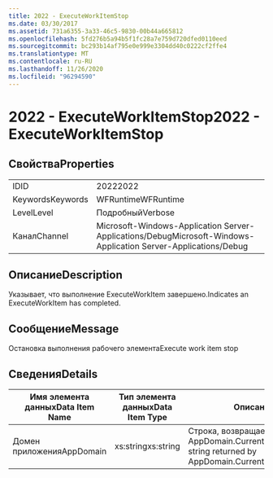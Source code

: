 ```yaml
---
title: 2022 - ExecuteWorkItemStop
ms.date: 03/30/2017
ms.assetid: 731a6355-3a33-46c5-9830-00b44a665812
ms.openlocfilehash: 5fd276b5a94b5f1fc28a7e759d720dfed0110eed
ms.sourcegitcommit: bc293b14af795e0e999e3304dd40c0222cf2ffe4
ms.translationtype: MT
ms.contentlocale: ru-RU
ms.lasthandoff: 11/26/2020
ms.locfileid: "96294590"
---
```

# <a name="2022---executeworkitemstop"></a><span data-ttu-id="0ec5a-102">2022 - ExecuteWorkItemStop</span><span class="sxs-lookup"><span data-stu-id="0ec5a-102">2022 - ExecuteWorkItemStop</span></span>

## <a name="properties"></a><span data-ttu-id="0ec5a-103">Свойства</span><span class="sxs-lookup"><span data-stu-id="0ec5a-103">Properties</span></span>  
  
|||  
|-|-|  
|<span data-ttu-id="0ec5a-104">ID</span><span class="sxs-lookup"><span data-stu-id="0ec5a-104">ID</span></span>|<span data-ttu-id="0ec5a-105">2022</span><span class="sxs-lookup"><span data-stu-id="0ec5a-105">2022</span></span>|  
|<span data-ttu-id="0ec5a-106">Keywords</span><span class="sxs-lookup"><span data-stu-id="0ec5a-106">Keywords</span></span>|<span data-ttu-id="0ec5a-107">WFRuntime</span><span class="sxs-lookup"><span data-stu-id="0ec5a-107">WFRuntime</span></span>|  
|<span data-ttu-id="0ec5a-108">Level</span><span class="sxs-lookup"><span data-stu-id="0ec5a-108">Level</span></span>|<span data-ttu-id="0ec5a-109">Подробный</span><span class="sxs-lookup"><span data-stu-id="0ec5a-109">Verbose</span></span>|  
|<span data-ttu-id="0ec5a-110">Канал</span><span class="sxs-lookup"><span data-stu-id="0ec5a-110">Channel</span></span>|<span data-ttu-id="0ec5a-111">Microsoft-Windows-Application Server-Applications/Debug</span><span class="sxs-lookup"><span data-stu-id="0ec5a-111">Microsoft-Windows-Application Server-Applications/Debug</span></span>|  
  
## <a name="description"></a><span data-ttu-id="0ec5a-112">Описание</span><span class="sxs-lookup"><span data-stu-id="0ec5a-112">Description</span></span>  

 <span data-ttu-id="0ec5a-113">Указывает, что выполнение ExecuteWorkItem завершено.</span><span class="sxs-lookup"><span data-stu-id="0ec5a-113">Indicates an ExecuteWorkItem has completed.</span></span>  
  
## <a name="message"></a><span data-ttu-id="0ec5a-114">Сообщение</span><span class="sxs-lookup"><span data-stu-id="0ec5a-114">Message</span></span>  

 <span data-ttu-id="0ec5a-115">Остановка выполнения рабочего элемента</span><span class="sxs-lookup"><span data-stu-id="0ec5a-115">Execute work item stop</span></span>  
  
## <a name="details"></a><span data-ttu-id="0ec5a-116">Сведения</span><span class="sxs-lookup"><span data-stu-id="0ec5a-116">Details</span></span>  
  
|<span data-ttu-id="0ec5a-117">Имя элемента данных</span><span class="sxs-lookup"><span data-stu-id="0ec5a-117">Data Item Name</span></span>|<span data-ttu-id="0ec5a-118">Тип элемента данных</span><span class="sxs-lookup"><span data-stu-id="0ec5a-118">Data Item Type</span></span>|<span data-ttu-id="0ec5a-119">Описание</span><span class="sxs-lookup"><span data-stu-id="0ec5a-119">Description</span></span>|  
|--------------------|--------------------|-----------------|  
|<span data-ttu-id="0ec5a-120">Домен приложения</span><span class="sxs-lookup"><span data-stu-id="0ec5a-120">AppDomain</span></span>|<span data-ttu-id="0ec5a-121">xs:string</span><span class="sxs-lookup"><span data-stu-id="0ec5a-121">xs:string</span></span>|<span data-ttu-id="0ec5a-122">Строка, возвращаемая AppDomain.CurrentDomain.FriendlyName.</span><span class="sxs-lookup"><span data-stu-id="0ec5a-122">The string returned by AppDomain.CurrentDomain.FriendlyName.</span></span>|
